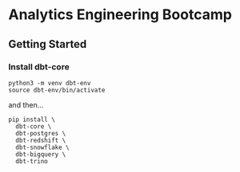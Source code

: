 # Analytics Engineering Bootcamp

## Getting Started

### Install dbt-core

```
python3 -m venv dbt-env 
source dbt-env/bin/activate 
```

and then...

```
pip install \
  dbt-core \
  dbt-postgres \
  dbt-redshift \
  dbt-snowflake \
  dbt-bigquery \
  dbt-trino
```
